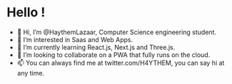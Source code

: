 # Hello !
- 👋 Hi, I’m @HaythemLazaar, Computer Science engineering student.
- 👀 I’m interested in Saas and Web Apps.
- 🌱 I’m currently learning React.js, Next.js and Three.js.
- 💞️ I’m looking to collaborate on a PWA that fully runs on the cloud.
- 📫 You can always find me at twitter.com/H4YTHEM, you can say hi at any time.

<!---
HaythemLazaar/HaythemLazaar is a ✨ special ✨ repository because its `README.md` (this file) appears on your GitHub profile.
You can click the Preview link to take a look at your changes.
--->
